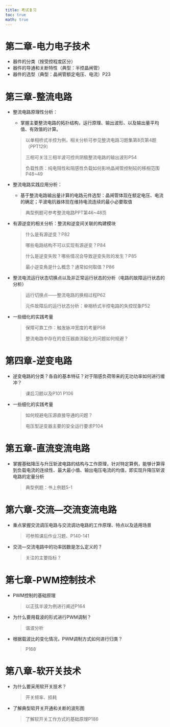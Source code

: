 ```yaml
---
title: 考试复习
toc: true
math: true
---
```


# 第二章-电力电子技术

- 器件的分类（按受控程度区分）
- 器件的导通和关断特性（典型：半控晶闸管）
- 器件的选型（典型：晶闸管额定电压、电流）P23

# 第三章-整流电路

- 整流电路原理性分析：

  - 掌握主要整流电路的拓扑结构，运行原理、输出波形、以及输出量平均值、有效值的计算。

  > 以单相桥式半控为例，相关分析可参见整流电路习题集第8页第4题（PPT129）
  >
  > 三相可关注三相半波可控共阴极整流电路的输出波形P54
  >
  > 负载性质：纯电阻性和阻感性负载如何影响晶闸管控制较的移相范围P48~49

- 整流电路实践应用分析：

  - 基于整流电路输出量计算的电路元件选型：晶闸管体现在额定电压、电流的确定；平波电抗器体现在维持电流连续的最小必要取值

  > 典型例题可参考整流电路PPT第46~48页

- 有源逆变的相关分析：整流和逆变间关联的构建模块

  > 什么是有源逆变？P82
  >
  > 哪些电路结构不可以实现有源逆变？P84
  >
  > 什么是逆变失败？哪些情况会导致逆变失败的发生？P85
  >
  > 最小逆变角是什么概念？通常如何取值？P86

- 整流电流运行状态切换点以及非正常运行状态的分析（电路的故障运行状态的分析）

  > 运行切换点——整流电路的换相过程P62
  >
  > 元件故障后的运行状态分析：单相桥式半控电路的失控现象P52

- 一些细化的实践考量

  > 保障可靠工作：触发脉冲宽度的考量P58
  >
  > 整流电路中存在的变压器直流磁化的问题如何规避？

# 第四章-逆变电路

- 逆变电路的分类？各自的基本特征？对于阻感负荷带来的无功功率如何进行缓冲？

  > 课后习题以及P101 P106

- 一些细化的实践考量

  > 如何规避电压源直接导通的问题？
  >
  > 电压型逆变器主要的安全运行要求P104

# 第五章-直流变流电路

- 掌握基础降压与升压斩波电路的结构与工作原理，针对特定算例，能够计算得到负载电流的连续性、最大最小值、输出电压电流的均值，即实现升降压斩波电路的定量分析

  > 典型例题：书上例题5-1


# 第六章-交流—交流变流电路

- 重点掌握交流调压电路与交流调功电路的工作原理、特点以及适用场景

  > 可参照课后作业习题、P140-141

- 交流—交流电路中的功率因数是怎么定义的？

  > 关注的主要指标？

# 第七章-PWM控制技术

- PWM控制的基础原理

  > 以正弦半波为例进行阐述P164

- 为什么要用载波的形式进行PWM调制？

  > 谐波分析

- 根据载波比的变化情况，PWM调制方式如何进行归类？

  > P168

# 第八章-软开关技术

- 为什么要采用软开关技术？

  > 开关频率、损耗

- 了解典型软开关开通和关断的波形图

  > 了解软开关工作方式的基础原理P186
